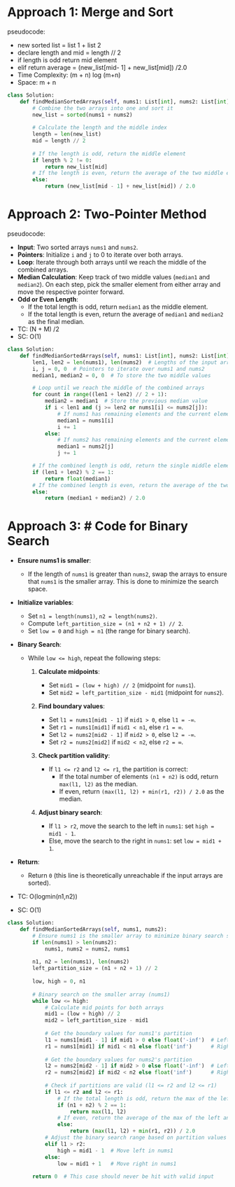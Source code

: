 # Approach 1: Merge and Sort

pseudocode:
- new sorted list = list 1 + list 2
- declare length and mid = length // 2
- if length is odd return mid element
- elif return average  = (new_list[mid- 1] + new_list[mid]) /2.0
- Time Complexity: (m + n) log (m+n)
- Space: m + n

```python
class Solution:
    def findMedianSortedArrays(self, nums1: List[int], nums2: List[int]) -> float:
        # Combine the two arrays into one and sort it
        new_list = sorted(nums1 + nums2)
        
        # Calculate the length and the middle index
        length = len(new_list)
        mid = length // 2
        
        # If the length is odd, return the middle element
        if length % 2 != 0:
            return new_list[mid]
        # If the length is even, return the average of the two middle elements
        else:
            return (new_list[mid - 1] + new_list[mid]) / 2.0

```

# Approach 2: Two-Pointer Method

pseudocode:
- **Input**: Two sorted arrays `nums1` and `nums2`.
- **Pointers**: Initialize `i` and `j` to 0 to iterate over both arrays.
- **Loop**: Iterate through both arrays until we reach the middle of the combined arrays.
- **Median Calculation**: Keep track of two middle values (`median1` and `median2`). On each step, pick the smaller element from either array and move the respective pointer forward.
- **Odd or Even Length**:
    - If the total length is odd, return `median1` as the middle element.
    - If the total length is even, return the average of `median1` and `median2` as the final median.
- TC: (N + M) /2
- SC: O(1)


```python
class Solution:
    def findMedianSortedArrays(self, nums1: List[int], nums2: List[int]) -> float:
        len1, len2 = len(nums1), len(nums2)  # Lengths of the input arrays
        i, j = 0, 0  # Pointers to iterate over nums1 and nums2
        median1, median2 = 0, 0  # To store the two middle values

        # Loop until we reach the middle of the combined arrays
        for count in range((len1 + len2) // 2 + 1):
            median2 = median1  # Store the previous median value
            if i < len1 and (j >= len2 or nums1[i] <= nums2[j]):
                # If nums1 has remaining elements and the current element in nums1 is smaller
                median1 = nums1[i]
                i += 1
            else:
                # If nums2 has remaining elements and the current element in nums2 is smaller
                median1 = nums2[j]
                j += 1

        # If the combined length is odd, return the single middle element
        if (len1 + len2) % 2 == 1:
            return float(median1)
        # If the combined length is even, return the average of the two middle elements
        else:
            return (median1 + median2) / 2.0

```

# Approach 3: # Code for Binary Search

- **Ensure nums1 is smaller**:
    
    - If the length of `nums1` is greater than `nums2`, swap the arrays to ensure that `nums1` is the smaller array. This is done to minimize the search space.
- **Initialize variables**:
    
    - Set `n1 = length(nums1)`, `n2 = length(nums2)`.
    - Compute `left_partition_size = (n1 + n2 + 1) // 2`.
    - Set `low = 0` and `high = n1` (the range for binary search).
- **Binary Search**:
    
    - While `low <= high`, repeat the following steps:
        1. **Calculate midpoints**:
            
            - Set `mid1 = (low + high) // 2` (midpoint for `nums1`).
            - Set `mid2 = left_partition_size - mid1` (midpoint for `nums2`).
        2. **Find boundary values**:
            
            - Set `l1 = nums1[mid1 - 1]` if `mid1 > 0`, else `l1 = -∞`.
            - Set `r1 = nums1[mid1]` if `mid1 < n1`, else `r1 = ∞`.
            - Set `l2 = nums2[mid2 - 1]` if `mid2 > 0`, else `l2 = -∞`.
            - Set `r2 = nums2[mid2]` if `mid2 < n2`, else `r2 = ∞`.
        3. **Check partition validity**:
            
            - If `l1 <= r2` and `l2 <= r1`, the partition is correct:
                - If the total number of elements `(n1 + n2)` is odd, return `max(l1, l2)` as the median.
                - If even, return `(max(l1, l2) + min(r1, r2)) / 2.0` as the median.
        4. **Adjust binary search**:
            
            - If `l1 > r2`, move the search to the left in `nums1`: set `high = mid1 - 1`.
            - Else, move the search to the right in `nums1`: set `low = mid1 + 1`.
- **Return**:
    
    - Return `0` (this line is theoretically unreachable if the input arrays are sorted).

- TC: O(log⁡min⁡(n1,n2))
- SC: O(1)

```python
class Solution:
    def findMedianSortedArrays(self, nums1, nums2):
        # Ensure nums1 is the smaller array to minimize binary search space
        if len(nums1) > len(nums2):
            nums1, nums2 = nums2, nums1
        
        n1, n2 = len(nums1), len(nums2)
        left_partition_size = (n1 + n2 + 1) // 2
        
        low, high = 0, n1
        
        # Binary search on the smaller array (nums1)
        while low <= high:
            # Calculate mid points for both arrays
            mid1 = (low + high) // 2
            mid2 = left_partition_size - mid1
            
            # Get the boundary values for nums1's partition
            l1 = nums1[mid1 - 1] if mid1 > 0 else float('-inf')  # Left of nums1 partition
            r1 = nums1[mid1] if mid1 < n1 else float('inf')      # Right of nums1 partition
            
            # Get the boundary values for nums2's partition
            l2 = nums2[mid2 - 1] if mid2 > 0 else float('-inf')  # Left of nums2 partition
            r2 = nums2[mid2] if mid2 < n2 else float('inf')      # Right of nums2 partition
            
            # Check if partitions are valid (l1 <= r2 and l2 <= r1)
            if l1 <= r2 and l2 <= r1:
                # If the total length is odd, return the max of the left partition values
                if (n1 + n2) % 2 == 1:
                    return max(l1, l2)
                # If even, return the average of the max of the left and min of the right partition values
                else:
                    return (max(l1, l2) + min(r1, r2)) / 2.0
            # Adjust the binary search range based on partition values
            elif l1 > r2:
                high = mid1 - 1  # Move left in nums1
            else:
                low = mid1 + 1   # Move right in nums1
        
        return 0  # This case should never be hit with valid input

```